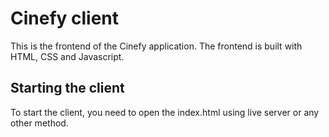# Cinefy client

This is the frontend of the Cinefy application. The frontend is built with HTML, CSS and Javascript.

## Starting the client

To start the client, you need to open the index.html using live server or any other method.
